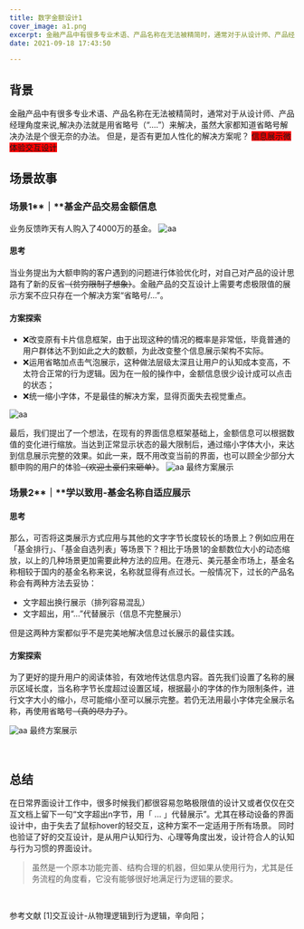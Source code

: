```yaml
---
title: 数字金额设计1
cover_image: a1.png
excerpt: 金融产品中有很多专业术语、产品名称在无法被精简时，通常对于从设计师、产品经理角度来
date: 2021-09-18 17:43:50

---
```

## 背景
金融产品中有很多专业术语、产品名称在无法被精简时，通常对于从设计师、产品经理角度来说,解决办法就是用省略号（“....”）来解决，虽然大家都知道省略号解决办法是个很无奈的办法。
但是，是否有更加人性化的解决方案呢？
<span style='background: red'>信息展示微体验交互设计</span>
​

## 场景故事
### 场景1**｜**基金产品交易金额信息
业务反馈昨天有人购入了4000万的基金。
![aa](a2.jpeg)
#### 思考
当业务提出为大额申购的客户遇到的问题进行体验优化时，对自己对产品的设计思路有了新的反省~~（贫穷限制了想象）~~。金融产品的交互设计上需要考虑极限值的展示方案不应只存在一个解决方案“省略号/...”。


#### 方案探索

- ❌改变原有卡片信息框架，由于出现这种的情况的概率是非常低，毕竟普通的用户群体达不到如此之大的数额，为此改变整个信息展示架构不实际。
- ❌运用省略加点击气泡展示，这种做法层级太深且让用户的认知成本变高，不太符合正常的行为逻辑。因为在一般的操作中，金额信息很少设计成可以点击的状态；
- ❌统一缩小字体，不是最佳的解决方案，显得页面失去视觉重点。

![aa](a5.jpeg)


最后，我们提出了一个想法，在现有的界面信息框架基础上，金额信息可以根据数值的变化进行缩放。当达到正常显示状态的最大限制后，通过缩小字体大小，来达到信息展示完整的效果。如此一来，既不用改变当前的界面，也可以顾全少部分大额申购的用户的体验~~（欢迎土豪们来砸单）~~。
![aa](a3.gif)
最终方案展示






### 场景2**｜**学以致用-基金名称自适应展示
#### 思考
那么，可否将这类展示方式应用与其他的文字字节长度较长的场景上？例如应用在「基金排行」、「基金自选列表」等场景下？相比于场景1的金额数位大小的动态缩放，以上的几种场景更加需要此种方法的应用。在港元、美元基金市场上，基金名称相较于国内的基金名称来说，名称就显得有点过长。一般情况下，过长的产品名称会有两种方法去妥协：

- 文字超出换行展示（排列容易混乱）
- 文字超出，用“...”代替展示（信息不完整展示）

但是这两种方案都似乎不是完美地解决信息过长展示的最佳实践。
​

#### 方案探索
为了更好的提升用户的阅读体验，有效地传达信息内容。首先我们设置了名称的展示区域长度，当名称字节长度超过设置区域，根据最小的字体的作为限制条件，进行文字大小的缩小，尽可能缩小至可以展示完整。若仍无法用最小字体完全展示名称，再使用省略号~~（真的尽力了）~~。
​

![aa](a4.gif)
最终方案展示
​

​

## 


## 总结
在日常界面设计工作中，很多时候我们都很容易忽略极限值的设计又或者仅仅在交互文档上留下一句“文字超出n字节，用「 ... 」代替展示”。尤其在移动设备的界面设计中，由于失去了鼠标hover的轻交互，这种方案不一定适用于所有场景。
同时也验证了好的交互设计，是从用户认知行为、心理等角度出发，设计符合人的认知与行为习惯的界面设计。
> 虽然是一个原本功能完善、结构合理的机器，但如果从使用行为，尤其是任务流程的角度看，它没有能够很好地满足行为逻辑的要求。

​

参考文献
[1]交互设计-从物理逻辑到行为逻辑，辛向阳；